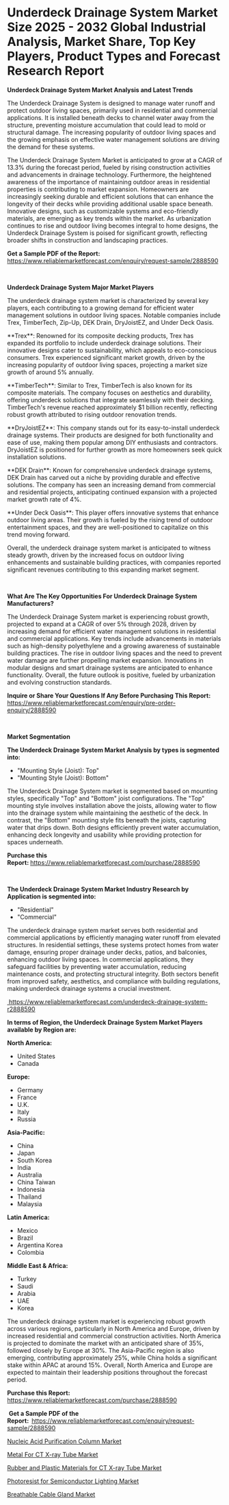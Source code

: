 <p><h1>Underdeck Drainage System Market Size 2025 - 2032 Global Industrial Analysis, Market Share, Top Key Players, Product Types and Forecast Research Report</h1></p><p><strong>Underdeck Drainage System Market Analysis and Latest Trends</strong></p>
<p><p>The Underdeck Drainage System is designed to manage water runoff and protect outdoor living spaces, primarily used in residential and commercial applications. It is installed beneath decks to channel water away from the structure, preventing moisture accumulation that could lead to mold or structural damage. The increasing popularity of outdoor living spaces and the growing emphasis on effective water management solutions are driving the demand for these systems.</p><p>The Underdeck Drainage System Market is anticipated to grow at a CAGR of 13.3% during the forecast period, fueled by rising construction activities and advancements in drainage technology. Furthermore, the heightened awareness of the importance of maintaining outdoor areas in residential properties is contributing to market expansion. Homeowners are increasingly seeking durable and efficient solutions that can enhance the longevity of their decks while providing additional usable space beneath. Innovative designs, such as customizable systems and eco-friendly materials, are emerging as key trends within the market. As urbanization continues to rise and outdoor living becomes integral to home designs, the Underdeck Drainage System is poised for significant growth, reflecting broader shifts in construction and landscaping practices.</p></p>
<p><strong>Get a Sample PDF of the Report:&nbsp;</strong> <a href="https://www.reliablemarketforecast.com/enquiry/request-sample/2888590?utm_campaign=1110&utm_medium=2&utm_source=Github&utm_content=ia&utm_term=14032025&utm_id=underdeck-drainage-system">https://www.reliablemarketforecast.com/enquiry/request-sample/2888590</a></p>
<p>&nbsp;</p>
<p><strong>Underdeck Drainage System Major Market Players</strong></p>
<p><p>The underdeck drainage system market is characterized by several key players, each contributing to a growing demand for efficient water management solutions in outdoor living spaces. Notable companies include Trex, TimberTech, Zip-Up, DEK Drain, DryJoistEZ, and Under Deck Oasis.</p><p>**Trex**: Renowned for its composite decking products, Trex has expanded its portfolio to include underdeck drainage solutions. Their innovative designs cater to sustainability, which appeals to eco-conscious consumers. Trex experienced significant market growth, driven by the increasing popularity of outdoor living spaces, projecting a market size growth of around 5% annually.</p><p>**TimberTech**: Similar to Trex, TimberTech is also known for its composite materials. The company focuses on aesthetics and durability, offering underdeck solutions that integrate seamlessly with their decking. TimberTech's revenue reached approximately $1 billion recently, reflecting robust growth attributed to rising outdoor renovation trends.</p><p>**DryJoistEZ**: This company stands out for its easy-to-install underdeck drainage systems. Their products are designed for both functionality and ease of use, making them popular among DIY enthusiasts and contractors. DryJoistEZ is positioned for further growth as more homeowners seek quick installation solutions.</p><p>**DEK Drain**: Known for comprehensive underdeck drainage systems, DEK Drain has carved out a niche by providing durable and effective solutions. The company has seen an increasing demand from commercial and residential projects, anticipating continued expansion with a projected market growth rate of 4%.</p><p>**Under Deck Oasis**: This player offers innovative systems that enhance outdoor living areas. Their growth is fueled by the rising trend of outdoor entertainment spaces, and they are well-positioned to capitalize on this trend moving forward.</p><p>Overall, the underdeck drainage system market is anticipated to witness steady growth, driven by the increased focus on outdoor living enhancements and sustainable building practices, with companies reported significant revenues contributing to this expanding market segment.</p></p>
<p>&nbsp;</p>
<p><strong>What Are The Key Opportunities For Underdeck Drainage System Manufacturers?</strong></p>
<p><p>The Underdeck Drainage System market is experiencing robust growth, projected to expand at a CAGR of over 5% through 2028, driven by increasing demand for efficient water management solutions in residential and commercial applications. Key trends include advancements in materials such as high-density polyethylene and a growing awareness of sustainable building practices. The rise in outdoor living spaces and the need to prevent water damage are further propelling market expansion. Innovations in modular designs and smart drainage systems are anticipated to enhance functionality. Overall, the future outlook is positive, fueled by urbanization and evolving construction standards.</p></p>
<p><strong>Inquire or Share Your Questions If Any Before Purchasing This Report:</strong> <a href="https://www.reliablemarketforecast.com/enquiry/pre-order-enquiry/2888590?utm_campaign=1110&utm_medium=2&utm_source=Github&utm_content=ia&utm_term=14032025&utm_id=underdeck-drainage-system">https://www.reliablemarketforecast.com/enquiry/pre-order-enquiry/2888590</a></p>
<p>&nbsp;</p>
<p><strong>Market Segmentation</strong></p>
<p><strong>The Underdeck Drainage System Market Analysis by types is segmented into:</strong></p>
<p><ul><li>"Mounting Style (Joist): Top"</li><li>"Mounting Style (Joist): Bottom"</li></ul></p>
<p><p>The Underdeck Drainage System market is segmented based on mounting styles, specifically "Top" and "Bottom" joist configurations. The "Top" mounting style involves installation above the joists, allowing water to flow into the drainage system while maintaining the aesthetic of the deck. In contrast, the "Bottom" mounting style fits beneath the joists, capturing water that drips down. Both designs efficiently prevent water accumulation, enhancing deck longevity and usability while providing protection for spaces underneath.</p></p>
<p><strong>Purchase this Report:&nbsp;</strong><a href="https://www.reliablemarketforecast.com/purchase/2888590?utm_campaign=1110&utm_medium=2&utm_source=Github&utm_content=ia&utm_term=14032025&utm_id=underdeck-drainage-system">https://www.reliablemarketforecast.com/purchase/2888590</a></p>
<p>&nbsp;</p>
<p><strong>The Underdeck Drainage System Market Industry Research by Application is segmented into:</strong></p>
<p><ul><li>"Residential"</li><li>"Commercial"</li></ul></p>
<p><p>The underdeck drainage system market serves both residential and commercial applications by efficiently managing water runoff from elevated structures. In residential settings, these systems protect homes from water damage, ensuring proper drainage under decks, patios, and balconies, enhancing outdoor living spaces. In commercial applications, they safeguard facilities by preventing water accumulation, reducing maintenance costs, and protecting structural integrity. Both sectors benefit from improved safety, aesthetics, and compliance with building regulations, making underdeck drainage systems a crucial investment.</p></p>
<p><a href="https://www.reliablemarketforecast.com/underdeck-drainage-system-r2888590?utm_campaign=1110&utm_medium=2&utm_source=Github&utm_content=ia&utm_term=14032025&utm_id=underdeck-drainage-system">&nbsp;https://www.reliablemarketforecast.com/underdeck-drainage-system-r2888590</a></p>
<p><strong>In terms of Region, the Underdeck Drainage System Market Players available by Region are:</strong></p>
<p>
    <p> <strong> North America: </strong>
        <ul>
            <li>United States</li>
            <li>Canada</li>
        </ul>
        </p> 
    <p> <strong> Europe: </strong>
        <ul>
            <li>Germany</li>
            <li>France</li>
            <li>U.K.</li>
            <li>Italy</li>
            <li>Russia</li>
        </ul>
        </p> 
    <p> <strong> Asia-Pacific: </strong>
        <ul>
            <li>China</li>
            <li>Japan</li>
            <li>South Korea</li>
            <li>India</li>
            <li>Australia</li>
            <li>China Taiwan</li>
            <li>Indonesia</li>
            <li>Thailand</li>
            <li>Malaysia</li>
        </ul>
        </p> 
    <p> <strong> Latin America: </strong>
        <ul>
            <li>Mexico</li>
            <li>Brazil</li>
            <li>Argentina Korea</li>
            <li>Colombia</li>
        </ul>
        </p> 
    <p> <strong> Middle East & Africa: </strong>
        <ul>
            <li>Turkey</li>
            <li>Saudi</li>
            <li>Arabia</li>
            <li>UAE</li>
            <li>Korea</li>
        </ul>
    </p>
    </p>
<p><p>The underdeck drainage system market is experiencing robust growth across various regions, particularly in North America and Europe, driven by increased residential and commercial construction activities. North America is projected to dominate the market with an anticipated share of 35%, followed closely by Europe at 30%. The Asia-Pacific region is also emerging, contributing approximately 25%, while China holds a significant stake within APAC at around 15%. Overall, North America and Europe are expected to maintain their leadership positions throughout the forecast period.</p></p>
<p><strong>Purchase this Report: </strong><a href="https://www.reliablemarketforecast.com/purchase/2888590?utm_campaign=1110&utm_medium=2&utm_source=Github&utm_content=ia&utm_term=14032025&utm_id=underdeck-drainage-system">https://www.reliablemarketforecast.com/purchase/2888590</a></p>
<p>&nbsp;<strong>Get a Sample PDF of the Report:&nbsp;&nbsp;</strong><a href="https://www.reliablemarketforecast.com/enquiry/request-sample/2888590?utm_campaign=1110&utm_medium=2&utm_source=Github&utm_content=ia&utm_term=14032025&utm_id=underdeck-drainage-system">https://www.reliablemarketforecast.com/enquiry/request-sample/2888590</a></p>
<p><strong></strong></p>
<p><p><a href="https://github.com/larotnanonhx/Market-Research-Report-List-1/blob/main/nucleic-acid-purification-column-market.md?utm_campaign=1110&utm_medium=2&utm_source=Github&utm_content=ia&utm_term=14032025&utm_id=underdeck-drainage-system">Nucleic Acid Purification Column Market</a></p><p><a href="https://github.com/linnuripat/Market-Research-Report-List-1/blob/main/metal-for-ct-x-ray-tube-market.md?utm_campaign=1110&utm_medium=2&utm_source=Github&utm_content=ia&utm_term=14032025&utm_id=underdeck-drainage-system">Metal For CT X-ray Tube Market</a></p><p><a href="https://github.com/borsiflorsfa/Market-Research-Report-List-1/blob/main/rubber-and-plastic-materials-for-ct-x-ray-tube-market.md?utm_campaign=1110&utm_medium=2&utm_source=Github&utm_content=ia&utm_term=14032025&utm_id=underdeck-drainage-system">Rubber and Plastic Materials for CT X-ray Tube Market</a></p><p><a href="https://github.com/bibzmuiko/Market-Research-Report-List-1/blob/main/photoresist-for-semiconductor-lighting-market.md?utm_campaign=1110&utm_medium=2&utm_source=Github&utm_content=ia&utm_term=14032025&utm_id=underdeck-drainage-system">Photoresist for Semiconductor Lighting Market</a></p><p><a href="https://github.com/kelttnandan9/Market-Research-Report-List-1/blob/main/breathable-cable-gland-market.md?utm_campaign=1110&utm_medium=2&utm_source=Github&utm_content=ia&utm_term=14032025&utm_id=underdeck-drainage-system">Breathable Cable Gland Market</a></p></p>